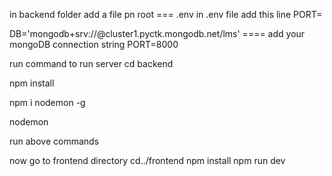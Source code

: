 in backend folder add a file pn root === .env in .env file add this line PORT=

DB='mongodb+srv://<username and password here>@cluster1.pyctk.mongodb.net/lms'   ==== add your mongoDB connection string
PORT=8000

run command to run server cd backend

npm install

npm i nodemon -g

nodemon

run above commands

now go to frontend directory cd../frontend
npm install
npm run dev
